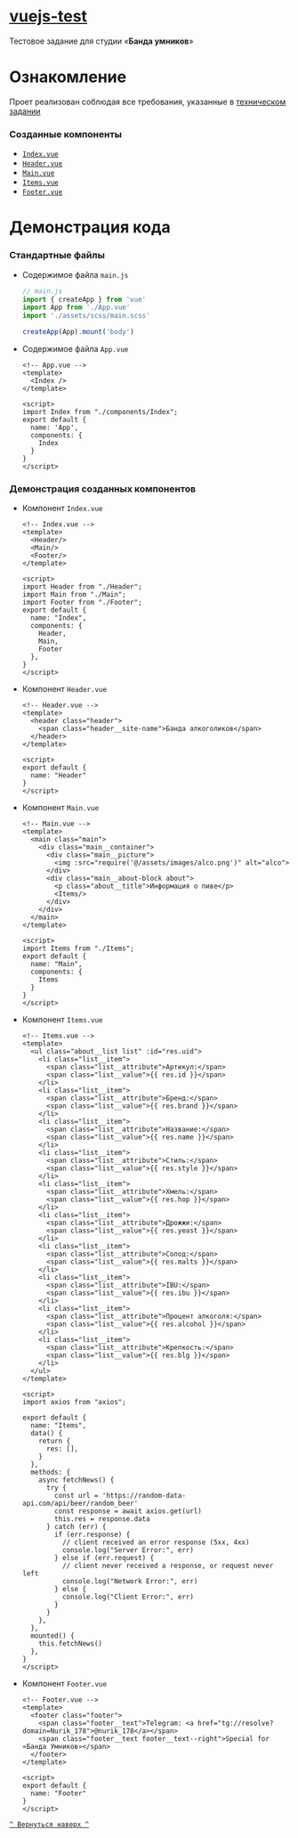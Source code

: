 <a id="Top"></a>
# [vuejs-test](https://nuriktopskiy.github.io/vuejs-test/)

Тестовое задание для студии «**Банда умников**»


# Ознакомление

Проет реализован соблюдая все требования, указанные в [техническом задании](https://docs.google.com/document/d/14DaeQs4UhL4pHo3NBxXPg8DmdAisUymvXjN-wVyYE-c/edit)

### Созданные компоненты
* [`Index.vue`](#Index)
* [`Header.vue`](#Header)
* [`Main.vue`](#Main)
* [`Items.vue`](#Items)
* [`Footer.vue`](#Footer)

# Демонстрация кода

### Стандартные файлы
* Содержимое файла `main.js`
    ``` js
  // main.js
    import { createApp } from 'vue'
    import App from './App.vue'
    import './assets/scss/main.scss'
    
    createApp(App).mount('body')
    ```

* Содержимое файла `App.vue`
    ``` vue
  <!-- App.vue -->
    <template>
      <Index />
    </template>
    
    <script>
    import Index from "./components/Index";
    export default {
      name: 'App',
      components: {
        Index
      }
    }
    </script>
    ```

### Демонстрация созданных компонентов
<a id="Index"></a>
* Компонент `Index.vue`
    ``` vue
  <!-- Index.vue -->
    <template>
      <Header/>
      <Main/>
      <Footer/>
    </template>
    
    <script>
    import Header from "./Header";
    import Main from "./Main";
    import Footer from "./Footer";
    export default {
      name: "Index",
      components: {
        Header,
        Main,
        Footer
      },
    }
    </script>
    ```

<a id="Header"></a>
* Компонент `Header.vue`
    ``` vue
  <!-- Header.vue -->
    <template>
      <header class="header">
        <span class="header__site-name">Банда алкоголиков</span>
      </header>
    </template>
    
    <script>
    export default {
      name: "Header"
    }
    </script>
    ```

<a id="Main"></a>
* Компонент `Main.vue`
    ``` vue
  <!-- Main.vue -->
    <template>
      <main class="main">
        <div class="main__container">
          <div class="main__picture">
            <img :src="require('@/assets/images/alco.png')" alt="alco">
          </div>
          <div class="main__about-block about">
            <p class="about__title">Информация о пиве</p>
            <Items/>
          </div>
        </div>
      </main>
    </template>
    
    <script>
    import Items from "./Items";
    export default {
      name: "Main",
      components: {
        Items
      }
    }
    </script>
    ```

<a id="Items"></a>
* Компонент `Items.vue`
    ``` vue
  <!-- Items.vue -->
    <template>
      <ul class="about__list list" :id="res.uid">
        <li class="list__item">
          <span class="list__attribute">Артикул:</span>
          <span class="list__value">{{ res.id }}</span>
        </li>
        <li class="list__item">
          <span class="list__attribute">Бренд:</span>
          <span class="list__value">{{ res.brand }}</span>
        </li>
        <li class="list__item">
          <span class="list__attribute">Название:</span>
          <span class="list__value">{{ res.name }}</span>
        </li>
        <li class="list__item">
          <span class="list__attribute">Стиль:</span>
          <span class="list__value">{{ res.style }}</span>
        </li>
        <li class="list__item">
          <span class="list__attribute">Хмель:</span>
          <span class="list__value">{{ res.hop }}</span>
        </li>
        <li class="list__item">
          <span class="list__attribute">Дрожжи:</span>
          <span class="list__value">{{ res.yeast }}</span>
        </li>
        <li class="list__item">
          <span class="list__attribute">Солод:</span>
          <span class="list__value">{{ res.malts }}</span>
        </li>
        <li class="list__item">
          <span class="list__attribute">IBU:</span>
          <span class="list__value">{{ res.ibu }}</span>
        </li>
        <li class="list__item">
          <span class="list__attribute">Процент алкоголя:</span>
          <span class="list__value">{{ res.alcohol }}</span>
        </li>
        <li class="list__item">
          <span class="list__attribute">Крепкость:</span>
          <span class="list__value">{{ res.blg }}</span>
        </li>
      </ul>
    </template>
    
    <script>
    import axios from "axios";
    
    export default {
      name: "Items",
      data() {
        return {
          res: [],
        }
      },
      methods: {
        async fetchNews() {
          try {
            const url = 'https://random-data-api.com/api/beer/random_beer'
            const response = await axios.get(url)
            this.res = response.data
          } catch (err) {
            if (err.response) {
              // client received an error response (5xx, 4xx)
              console.log("Server Error:", err)
            } else if (err.request) {
              // client never received a response, or request never left
              console.log("Network Error:", err)
            } else {
              console.log("Client Error:", err)
            }
          }
        },
      },
      mounted() {
        this.fetchNews()
      },
    }
    </script>
    ```

<a id="Footer"></a>
* Компонент `Footer.vue`
    ``` vue
  <!-- Footer.vue -->
    <template>
      <footer class="footer">
        <span class="footer__text">Telegram: <a href="tg://resolve?domain=Nurik_178">@nurik_178</a></span>
        <span class="footer__text footer__text--right">Special for «Банда Умников»</span>
      </footer>
    </template>
    
    <script>
    export default {
      name: "Footer"
    }
    </script>
    ```

[`^ Вернуться наверх ^`](#Top)